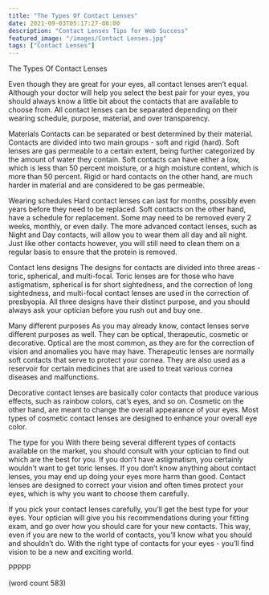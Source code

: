 ```yaml
---
title: "The Types Of Contact Lenses"
date: 2021-09-03T05:17:27-08:00
description: "Contact Lenses Tips for Web Success"
featured_image: "/images/Contact Lenses.jpg"
tags: ["Contact Lenses"]
---
```


The Types Of Contact Lenses

Even though they are great for your eyes, all contact lenses aren’t equal.  Although your doctor will help you select the best pair for your eyes, you should always know a little bit about the contacts that are available to choose from.  All contact lenses can be separated depending on their wearing schedule, purpose, material, and over transparency.

Materials
Contacts can be separated or best determined by their material.  Contacts are divided into two main groups - soft and rigid (hard).  Soft lenses are gas permeable to a certain extent, being further categorized by the amount of water they contain.  Soft contacts can have either a low, which is less than 50 percent moisture, or a high moisture content, which is more than 50 percent.  Rigid or hard contacts on the other hand, are much harder in material and are considered to be gas permeable.

Wearing schedules
Hard contact lenses can last for months, possibly even years before they need to be replaced.  Soft contacts on the other hand, have a schedule for replacement.  Some may need to be removed every 2 weeks, monthly, or even daily.  The more advanced contact lenses, such as Night and Day contacts, will allow you to wear them all day and all night.  Just like other contacts however, you will still need to clean them on a regular basis to ensure that the protein is removed.

Contact lens designs
The designs for contacts are divided into three areas - toric, spherical, and multi-focal.  Toric lenses are for those who have astigmatism, spherical is for short sightedness, and the correction of long sightedness, and multi-focal contact lenses are used in the correction of presbyopia.  All three designs have their distinct purpose, and you should always ask your optician before you rush out and buy one.

Many different purposes
As you may already know, contact lenses serve different purposes as well.  They can be optical, therapeutic, cosmetic or decorative.  Optical are the most common, as they are for the correction of vision and anomalies you have may have.  Therapeutic lenses are normally soft contacts that serve to protect your cornea.  They are also used as a reservoir for certain medicines that are used to treat various cornea diseases and malfunctions.

Decorative contact lenses are basically color contacts that produce various effects, such as rainbow colors, cat’s eyes, and so on.  Cosmetic on the other hand, are meant to change the overall appearance of your eyes.  Most types of cosmetic contact lenses are designed to enhance your overall eye color.

The type for you
With there being several different types of contacts available on the market, you should consult with your optician to find out which are the best for you.  If you don’t have astigmatism, you certainly wouldn’t want to get toric lenses.  If you don’t know anything about contact lenses, you may end up doing your eyes more harm than good.  Contact lenses are designed to correct your vision and often times protect your eyes, which is why you want to choose them carefully.

If you pick your contact lenses carefully, you’ll get the best type for your eyes.  Your optician will give you his recommendations during your fitting exam, and go over how you should care for your new contacts.  This way, even if you are new to the world of contacts, you’ll know what you should and shouldn’t do.  With the right type of contacts for your eyes - you’ll find vision to be a new and exciting world.

PPPPP

(word count 583)
